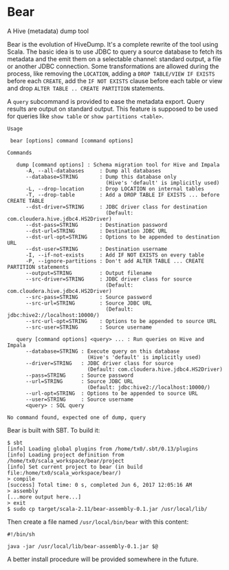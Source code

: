 # Bear
A Hive (metadata) dump tool

Bear is the evolution of HiveDump. It's a complete rewrite of the tool using Scala. The basic idea is to use JDBC to query a source database to fetch its metadata and the emit them on a selectable channel: standard output, a file or another JDBC connection. Some transformations are allowed during the process, like removing the `LOCATION`, adding a `DROP TABLE/VIEW IF EXISTS` before each `CREATE`, add the `IF NOT EXISTS` clause before each table or view and drop `ALTER TABLE .. CREATE PARTITION` statements.

A `query` subcommand is provided to ease the metadata export. Query results are output on standard output. This feature is supposed to be used for queries like `show table` or `show partitions <table>`.

```
Usage

 bear [options] command [command options]

Commands

   dump [command options] : Schema migration tool for Hive and Impala
      -A, --all-databases     : Dump all databases
      --database=STRING       : Dump this database only
                                (Hive's 'default' is implicitly used)
      -L, --drop-location     : Drop LOCATION on internal tables
      -T, --drop-table        : Add a DROP TABLE IF EXISTS ... before CREATE TABLE
      --dst-driver=STRING     : JDBC driver class for destination
                                (Default: com.cloudera.hive.jdbc4.HS2Driver)
      --dst-pass=STRING       : Destination password
      --dst-url=STRING        : Destination JDBC URL
      --dst-url-opt=STRING    : Options to be appended to destination URL
      --dst-user=STRING       : Destination username
      -I, --if-not-exists     : Add IF NOT EXISTS on every table
      -P, --ignore-partitions : Don't add ALTER TABLE ... CREATE PARTITION statements
      --output=STRING         : Output filename
      --src-driver=STRING     : JDBC driver class for source
                                (Default: com.cloudera.hive.jdbc4.HS2Driver)
      --src-pass=STRING       : Source password
      --src-url=STRING        : Source JDBC URL
                                (Default: jdbc:hive2://localhost:10000/)
      --src-url-opt=STRING    : Options to be appended to source URL
      --src-user=STRING       : Source username

   query [command options] <query> ... : Run queries on Hive and Impala
      --database=STRING : Execute query on this database
                          (Hive's 'default' is implicitly used)
      --driver=STRING   : JDBC driver class for source
                          (Default: com.cloudera.hive.jdbc4.HS2Driver)
      --pass=STRING     : Source password
      --url=STRING      : Source JDBC URL
                          (Default: jdbc:hive2://localhost:10000/)
      --url-opt=STRING  : Options to be appended to source URL
      --user=STRING     : Source username
      <query> : SQL query

No command found, expected one of dump, query
```
Bear is built with SBT. To build it:

```
$ sbt
[info] Loading global plugins from /home/tx0/.sbt/0.13/plugins
[info] Loading project definition from /home/tx0/scala_workspace/bear/project
[info] Set current project to bear (in build file:/home/tx0/scala_workspace/bear/)
> compile
[success] Total time: 0 s, completed Jun 6, 2017 12:05:16 AM
> assembly
[...more output here...]
> exit
$ sudo cp target/scala-2.11/bear-assembly-0.1.jar /usr/local/lib/
```
Then create a file named `/usr/local/bin/bear` with this content:

```
#!/bin/sh

java -jar /usr/local/lib/bear-assembly-0.1.jar $@
```
A better install procedure will be provided somewhere in the future.